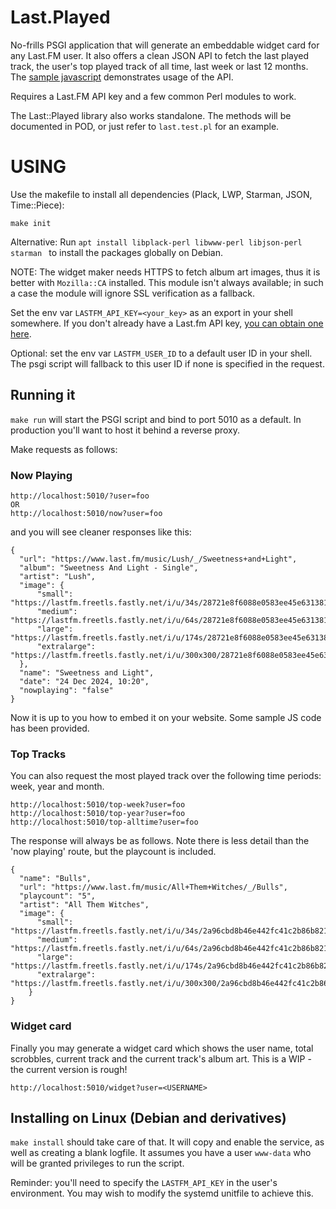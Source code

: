 Last.Played
============
No-frills PSGI application that will generate an embeddable widget card for any Last.FM user. It also offers a clean JSON API to fetch the last played track, the user's top played track of all time, last week or last 12 months. The [sample javascript](samples/fetch.js) demonstrates usage of the API.

Requires a Last.FM API key and a few common Perl modules to work.

The Last::Played library also works standalone. The methods will be documented in POD, or just refer to `last.test.pl` for an example.

# USING
Use the makefile to install all dependencies (Plack, LWP, Starman, JSON, Time::Piece):

```
make init
```

Alternative: Run `apt install libplack-perl libwww-perl libjson-perl starman ` to install the packages globally on Debian.

NOTE: The widget maker needs HTTPS to fetch album art images, thus it is better with `Mozilla::CA` installed. This module isn't always available; in such a case the module will ignore SSL verification as a fallback.

Set the env var `LASTFM_API_KEY=<your_key>` as an export in your shell somewhere. If you don't already have a Last.fm API key, [you can obtain one here](https://www.last.fm/api/account/create).

Optional: set the env var `LASTFM_USER_ID` to a default user ID in your shell. The psgi script will fallback to this user ID if none is specified in the request.

## Running it
`make run` will start the PSGI script and bind to port 5010 as a default. In production you'll want to host it behind a reverse proxy.

Make requests as follows:

### Now Playing

```
http://localhost:5010/?user=foo
OR
http://localhost:5010/now?user=foo
```

and you will see cleaner responses like this:

```
{
  "url": "https://www.last.fm/music/Lush/_/Sweetness+and+Light",
  "album": "Sweetness And Light - Single",
  "artist": "Lush",
  "image": {
      "small": "https://lastfm.freetls.fastly.net/i/u/34s/28721e8f6088e0583ee45e6313816f7c.jpg",
      "medium": "https://lastfm.freetls.fastly.net/i/u/64s/28721e8f6088e0583ee45e6313816f7c.jpg"
      "large": "https://lastfm.freetls.fastly.net/i/u/174s/28721e8f6088e0583ee45e6313816f7c.jpg",
      "extralarge": "https://lastfm.freetls.fastly.net/i/u/300x300/28721e8f6088e0583ee45e6313816f7c.jpg"
  },
  "name": "Sweetness and Light",
  "date": "24 Dec 2024, 10:20",
  "nowplaying": "false"
}
```

Now it is up to you how to embed it on your website. Some sample JS code has been provided.

### Top Tracks 
You can also request the most played track over the following time periods: week, year and month.

```
http://localhost:5010/top-week?user=foo
http://localhost:5010/top-year?user=foo
http://localhost:5010/top-alltime?user=foo
```

The response will always be as follows. Note there is less detail than the 'now playing' route, but the playcount is included.

```
{
  "name": "Bulls",
  "url": "https://www.last.fm/music/All+Them+Witches/_/Bulls",
  "playcount": "5",
  "artist": "All Them Witches",
  "image": {
      "small": "https://lastfm.freetls.fastly.net/i/u/34s/2a96cbd8b46e442fc41c2b86b821562f.png"
      "medium": "https://lastfm.freetls.fastly.net/i/u/64s/2a96cbd8b46e442fc41c2b86b821562f.png"
      "large": "https://lastfm.freetls.fastly.net/i/u/174s/2a96cbd8b46e442fc41c2b86b821562f.png",
      "extralarge": "https://lastfm.freetls.fastly.net/i/u/300x300/2a96cbd8b46e442fc41c2b86b821562f.png"
    }
}

```

### Widget card
Finally you may generate a widget card which shows the user name, total scrobbles, current track and the current track's album art. This is a WIP - the current version is rough!


```
http://localhost:5010/widget?user=<USERNAME>
```

## Installing on Linux (Debian and derivatives)
`make install` should take care of that. It will copy and enable the service, as well as creating a blank logfile. It assumes you have a user `www-data` who will be granted privileges to run the script.

Reminder: you'll need to specify the `LASTFM_API_KEY` in the user's environment. You may wish to modify the systemd unitfile to achieve this.
